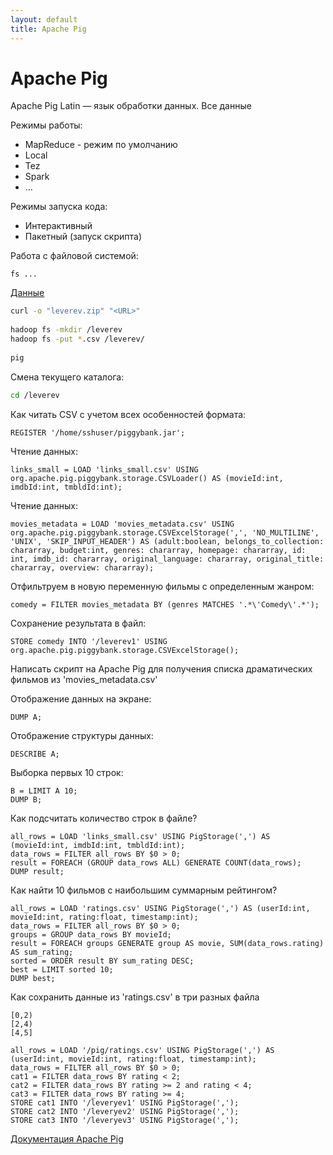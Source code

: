 ```yaml
---
layout: default
title: Apache Pig
---
```


# Apache Pig

Apache Pig Latin — язык обработки данных. Все данные 
 
Режимы работы:
* MapReduce - режим по умолчанию
* Local
* Tez
* Spark
* ...
 
Режимы запуска кода:
* Интерактивный
* Пакетный (запуск скрипта)
 
Работа с файловой системой:

```
fs ...
```
 
[Данные](https://www.kaggle.com/rounakbanik/the-movies-dataset?select=ratings.csv)

```bash 
curl -o "leverev.zip" "<URL>"
 
hadoop fs -mkdir /leverev
hadoop fs -put *.csv /leverev/
 
pig
```
 
Смена текущего каталога:

```bash
cd /leverev
```
 
Как читать CSV с учетом всех особенностей формата:

```
REGISTER '/home/sshuser/piggybank.jar';
 ```

Чтение данных:
```
links_small = LOAD 'links_small.csv' USING org.apache.pig.piggybank.storage.CSVLoader() AS (movieId:int, imdbId:int, tmbldId:int);
```

Чтение данных:
```
movies_metadata = LOAD 'movies_metadata.csv' USING org.apache.pig.piggybank.storage.CSVExcelStorage(',', 'NO_MULTILINE', 'UNIX', 'SKIP_INPUT_HEADER') AS (adult:boolean, belongs_to_collection: chararray, budget:int, genres: chararray, homepage: chararray, id: int, imdb_id: chararray, original_language: chararray, original_title: chararray, overview: chararray);
```

Отфильтруем в новую переменную фильмы с определенным жанром:
```
comedy = FILTER movies_metadata BY (genres MATCHES '.*\'Comedy\'.*');
```

Сохранение результата в файл:
```
STORE comedy INTO '/leverev1' USING org.apache.pig.piggybank.storage.CSVExcelStorage();
```

Написать скрипт на Apache Pig для получения списка драматических фильмов из 'movies_metadata.csv'
 
Отображение данных на экране:
```
DUMP A;
```

Отображение структуры данных:
```
DESCRIBE A;
```

Выборка первых 10 строк:
```
B = LIMIT A 10;
DUMP B;
```

Как подсчитать количество строк в файле?
```
all_rows = LOAD 'links_small.csv' USING PigStorage(',') AS (movieId:int, imdbId:int, tmbldId:int);
data_rows = FILTER all_rows BY $0 > 0;
result = FOREACH (GROUP data_rows ALL) GENERATE COUNT(data_rows);
DUMP result;
```

Как найти 10 фильмов с наибольшим суммарным рейтингом?

```
all_rows = LOAD 'ratings.csv' USING PigStorage(',') AS (userId:int, movieId:int, rating:float, timestamp:int);
data_rows = FILTER all_rows BY $0 > 0;
groups = GROUP data_rows BY movieId;
result = FOREACH groups GENERATE group AS movie, SUM(data_rows.rating) AS sum_rating;
sorted = ORDER result BY sum_rating DESC;
best = LIMIT sorted 10;
DUMP best;
```
 
Как сохранить данные из 'ratings.csv' в три разных файла

```
[0,2)
[2,4)
[4,5]
```

```
all_rows = LOAD '/pig/ratings.csv' USING PigStorage(',') AS (userId:int, movieId:int, rating:float, timestamp:int);
data_rows = FILTER all_rows BY $0 > 0;
cat1 = FILTER data_rows BY rating < 2;
cat2 = FILTER data_rows BY rating >= 2 and rating < 4;
cat3 = FILTER data_rows BY rating >= 4;
STORE cat1 INTO '/leveryev1' USING PigStorage(',');
STORE cat2 INTO '/leveryev2' USING PigStorage(',');
STORE cat3 INTO '/leveryev3' USING PigStorage(',');
```

[Документация Apache Pig](http://pig.apache.org/docs/latest/basic.html#store)
